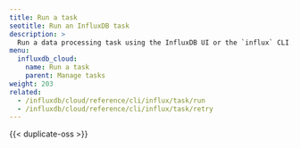 ```yaml
---
title: Run a task
seotitle: Run an InfluxDB task
description: >
  Run a data processing task using the InfluxDB UI or the `influx` CLI.
menu:
  influxdb_cloud:
    name: Run a task
    parent: Manage tasks
weight: 203
related:
  - /influxdb/cloud/reference/cli/influx/task/run
  - /influxdb/cloud/reference/cli/influx/task/retry
---
```


{{< duplicate-oss >}}
